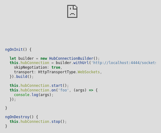 ```yaml
---
layout: post
author: thomas
title: Teach yourself Web Sockets in 5 minutes
og_image: "https://raw.githubusercontent.com/polterguy/polterguy.github.io/master/images/sockets.jpg"
---
```


In this article we will go through the following concepts.

* The pub/sub design pattern, also known as _"the Hollywood design pattern"_
* Basic web socket theory, and how to publish and subscribe to socket messages
* Authorisation to prevent malicious users from intercepting our messages
* How Magic automatically solves a lot of your socket related problems
* Finally we'll show and tell with a video how Magic's web socket implementation is tied together

Web Sockets allows for a bidirectional communication channel, through which your server can _"push"_ data to the client, triggering events on the client when something occurs on the server. This has huge advantages for some types of web apps, such as for instance trading systems, chat clients, and apps where you need to see live updates in your client as changes occurs on the server.
However, wiring up a web socket module manually is also ridiculously complex, making sockets effectively unavailable for most developers. For these reasons dozens of helper libraries and modules have been created to simplify the subject. For PHP there's [Laravel Sockets](https://medium.com/swlh/guide-to-using-sockets-in-your-laravel-application-596d42367f0e). In this article I
will walk you through how to use web sockets in Magic using [SignalR](https://dotnet.microsoft.com/en-us/apps/aspnet/signalr),
and I will be focusing on the server side parts mostly, since this is the most difficult part. However, once you understand
how sockets works in Magic on the server side, you can easily implement the client side of the equation using SignalR's
Angular implementation, ReactJS implementation, etc.

## The Hollywood Design Pattern

Sockets are typically based upon the [pub/sub design pattern](https://hackernoon.com/publish-subscribe-design-pattern-introduction-to-scalable-messaging-781k3tae). This pattern is often referred to as _"The Hollywood Design Pattern"_, because in Hollywood it's common to be told _"don't call us, we'll call you"_. The pub/sub design pattern also reverses the responsibility, such that instead of your code invoking another function, you provide a _"callback"_ to the other party that the other party can use when it needs to call you.

> Don't call us, we'll call you!

In Magic and most other sane web socket libraries, this is typically implemented such that you inform the backend what
_"type"_ of messages you want to subscribe to. This _"type"_ is typically just a simple name such as illustrated below.
Open up the _"Analytics/Sockets"_ dashboard menu item in Magic, then click the _"Subscribe"_ button, at which point you'll see
something resembling the following.

![Socket message subscription](https://raw.githubusercontent.com/polterguy/polterguy.github.io/master/images/sockets.jpg)

When you click the above subscribe button, Magic negotiates a socket _"channel"_ with the server, informing the server of that
it's interested in messages of type _"foo"_, resulting in that every time a _"foo"_ message is published in your backend, your
code will be called. This is the equivalent of leaving your phone number with a Hollywood movie director, hoping for a role
to pop up, having the director call you and offer you the role when the role is available.

## Publishing a message

The screenshot below illustrates how to publish a socket message from your Magic dashboard. Click the _"Publish"_ button
to reproduce what I'm doing below.

![Socket message subscription](https://raw.githubusercontent.com/polterguy/polterguy.github.io/master/images/publish-socket-message.jpg)

When you click _"Send"_ in the above dialog, you will instantly see a message popping up on your page afterwards. This
message was _"pushed"_ from the server, over the bidirectional communication channel established between your client
and your server as the socket connection was negotiated, because your client was subscribing to _"foo"_ messages. If you
had sent a _"bar"_ message, you would not see the message, because you're only subscribing to _"foo"_ messages. In the
video below I am demonstrating the whole process.

<div class="video">
<iframe width="560" height="315" style="position:absolute; top:0; left:0; width:100%; height:100%;" src="https://www.youtube.com/embed/vxXK4dDRWfk" frameborder="0" allow="accelerometer; autoplay; encrypted-media; gyroscope; picture-in-picture" allowfullscreen></iframe>
</div>

## Authorisation

The above creates a dilemma for us, since anyone knowing which messages a server might in theory publish, can just
subscribe to the message type, and such see all data sent between clients. This is obviously not a good thing, and unless
your socket library has some sort of mechanism to allow for only authorised clients to be notified you should switch
library. To use an analogy for this dilemma, imagine a Hollywood actor having an opening for a role, for then to call
200 people having auditioned for the role, letting _everybody_ know they got the role.
The way Magic solves this is to add support for authorisation as the backend is publishing socket messages. There are
3 types of such authorisation schemes in Magic.

* __[roles]__ - Only notifying users belonging to the specified roles
* __[groups]__ - Only notifying users belonging to the specified groups
* __[users]__ - Only notifying the specified users

Below is an example of how this would look like in Hyperlambda.

```
sockets.signal:foo
   roles:root, admin
   args
      greeting:You got the role mate! Congratulations!
```

In the above Hyperlambda you can see how the publishing of the message is making sure only users belonging to
either the _"admin"_ role or the _"root"_ role is notified. If you subscribe to _"foo"_ messages like
we started out with at the top of this article, and execute the above Hyperlambda, you will see the message
popping up on your dashboard. Hint, you can do this by opening up two browser windows at the same time, and
have one of them executing the above Hyperlambda through your _"Evaluator"_ component, and the other subscribing
to _"foo"_ messages through your _"Sockets"_ component. If you change the above authorisation requirements to
only contain the value of _"admin"_ and you invoke your Hyperlambda again, you'll notice how your client does
_not_ get notified, unless your root user also belongs to the _"admin"_ role too of course.

To subscribe to SignalR messages using Angular, you can read [the following article](/tutorials/web-sockets/),
however the code required to subscribe to socket messages from Angular is literally as easy as the following.

```typescript
  ngOnInit() {

    let builder = new HubConnectionBuilder();
    this.hubConnection = builder.withUrl('http://localhost:4444/sockets', {
      skipNegotiation: true,
      transport: HttpTransportType.WebSockets,
    }).build();

    this.hubConnection.start();
    this.hubConnection.on('foo', (args) => {
      console.log(args);
    });

  }

  ngOnDestroy() {
    this.hubConnection.stop();
  }
```

If you create a new Angular component implementing `OnInit` and `OnDestroy`, for then to paste the above code
into it, you'll see console log invocations every time you publish a socket message from your backend of
type _"foo"_. Notice, you'll need to install the Angular SignalR package before you can use SignalR from
Angular. You can achieve this using the following code from a terminal within your project's folder.

```
npm install @aspnet/signalr
```

Notice also that the above Angular code assumes you're using the Docker images of Magic. If you're
using the source code download you'll have to change the `4444` port to `5000`.
